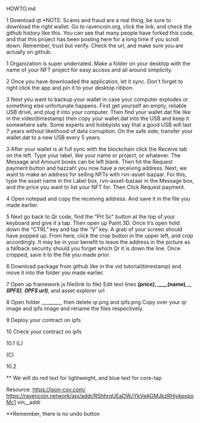HOWTO.md

1
Download qt
*NOTE:  Scams and fraud are a real thing, be sure to download the right wallet.  Go to ravencoin.org, click the link, and check the github history like this.  You can see that many people have forked this code, and that this project has been posting here for a long time if you scroll down.  Remember, trust but verify.  Check the url, and make sure you are actually on github.

1
Organization is super underrated.  Make a folder on your desktop with the name of your NFT project for easy access and all around simplicity.


2
Once you have downloaded the application, let it sync.  Don't forget to right click the app and pin it to your desktop ribbon.

3
Next you want to backup your wallet in case your computer explodes or something else unfortunate happens.  First get yourself an empty, reliable USB drive, and plug it into your computer.  Then find your wallet.dat file like in the video(timestamp) then copy your wallet.dat into the USB and keep it somewhere safe.  Some experts and hobbyists say that a good USB will last 7 years without likelihood of data corruption.  On the safe side, transfer your wallet.dat to a new USB every 5 years.

3
After your wallet is at full sync with the blockchain click the Receive tab on the left.
Type your label, like your name or project, or whatever.  The Message and Amount boxes can be left blank.   Then hit the Request payment button and hazzah! you now have a receiving address.
Next, we want to make an address for selling NFTs with rvn-asset-bazaar.  For this, type the asset name in the Label box, rvn-asset-bazaar in the Message box, and the price you want to list your NFT for.  Then Click Request payment.


4
Open notepad and copy the receiving address.  And save it in the file you made earlier.


5
Next go back to Qr code, find the “Prt Sc” button at the top of your keyboard and give it a tap.  Then open up Paint 3D.  Once it’s open hold down the “CTRL” key and tap the “V” key.  A grab of your screen should have popped up.  From here, click the crop button in the upper left, and crop accordingly.  It may be in your benefit to leave the address in the picture as a fallback security should you forget which Qr it is down the line.
Once cropped, save it to the file you made prior.

6
Download package from github like in the vid tutorial(timestamp) and move it into the folder you made earlier.  



7
Open up framework js file(link to file)
Edit text lines ___(price)_____, ____(name)_____, ______(IPFS)_____, ____(IPFS url)______, and asset explorer url


8
Open folder ________, then delete qr.png and ipfs.png
Copy over your qr image and ipfs image and rename the files respectively.




9
Deploy  your contract on ipfs


10
Check your contract on ipfs


10.1
(L)


(C)




10.2





** We will do red text for lightweight, and blue text for core-tap




Resource:
https://json-csv.com/
https://ravencoin.network/api/addr/RShhrqUEaDWJYkVeAGMJkzRHjykpxpoMc1
vin__addr



**Remember, there is no undo button



